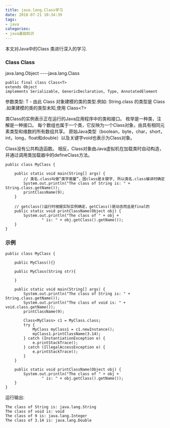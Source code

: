 ```yaml
---
title: java.lang.Class学习
date: 2018-07-21 10:34:39
tags: 
- java
categories: 
- java基础知识
---
```


本文对Java中的Class 类进行深入的学习.

<!-- more -->

### Class Class<T>
java.lang.Object
----java.lang.Class<T>
```
public final class Class<T> 
extends Object
implements Serializable, GenericDeclaration, Type, AnnotatedElement
```
参数类型:
T - 由此 Class 对象建模的类的类型.例如: String.class 的类型是 Class<String> .如果建模的类的类型未知,使用 Class<?>

类Class的实例表示正在运行的Java应用程序中的类和接口。 枚举是一种类，注解是一种接口。 每个数组也属于一个类，它反映为一个Class对象，由具有相同元素类型和维数的所有数组共享。 原始Java类型（boolean，byte，char，short，int，long，float和double）以及关键字void也表示为Class对象。

Class没有公共构造函数。 相反，Class对象由Java虚拟机在加载类时自动构造，并通过调用类加载器中的defineClass方法。

```
public class MyClass {

    public static void main(String[] args) {
        // 类名.class叫做“类字面量”，因class是关键字, 所以类名.class编译时确定
        System.out.println("The class of String is: " + String.class.getName());
        printClassName(9);
    }

    // getclass()运行时根据实际实例确定，getClass()是动态而且是final的
    public static void printClassName(Object obj) {
        System.out.println("The class of " + obj +
                " is: " + obj.getClass().getName());
    }
}
```

### 示例
```
public class MyClass {

    public MyClass(){}

    public MyClass(String str){

    }

    public static void main(String[] args) {
        System.out.println("The class of String is: " + String.class.getName());
        System.out.println("The class of void is: " + void.class.getName());
        printClassName(9);

        Class<MyClass> c1 = MyClass.class;
        try {
            MyClass myClass1 = c1.newInstance();
            myClass1.printClassName(3.14);
        } catch (InstantiationException e) {
            e.printStackTrace();
        } catch (IllegalAccessException e) {
            e.printStackTrace();
        }
    }

    public static void printClassName(Object obj) {
        System.out.println("The class of " + obj +
                " is: " + obj.getClass().getName());
    }
}
```

运行输出:
```
The class of String is: java.lang.String
The class of void is: void
The class of 9 is: java.lang.Integer
The class of 3.14 is: java.lang.Double
```